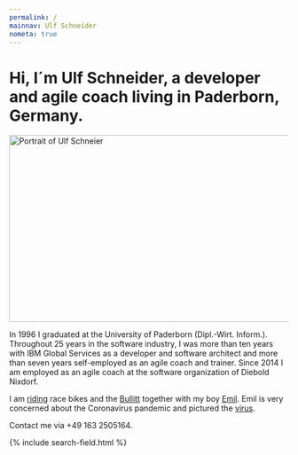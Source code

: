 ```yaml
---
permalink: /
mainnav: Ulf Schneider
nometa: true
---
```

<h1 class="fs-2 lh-2 md:fs-4 md:lh-1 breakout-l mrb-2">Hi, I´m <span class="inline-block">Ulf Schneider,</span> a developer and agile coach living in Paderborn, Germany.</h1>

<picture class="mry-2">
  <source srcset="/i/ulf/ulf-16x9-600.jpg" media="(min-width: 400px)">
  <img width="600" height="337" class="w-100 fit-cover" srcset="/i/ulf/ulf-16x9-400.jpg" alt="Portrait of Ulf Schneier">
</picture>

In 1996 I graduated at the University of Paderborn (Dipl.-Wirt. Inform.). Throughout 25 years in the software industry, I was more than ten years with IBM Global Services as a developer and software architect and more than seven years self-employed as an agile coach and trainer. Since 2014 I am employed as an agile coach at the software organization of Diebold Nixdorf.

I am [riding](/bike/cross-the-alps/) race bikes and the [Bullitt](/emil/2016-10-02/) together with my boy [Emil](/emil/emil-is-ready-for-the-beach/). Emil is very concerned about the Coronavirus pandemic and pictured the [virus](/emil-drawing/emil-pictured-the-coronavirus/). 

Contact me via +49 163 2505164.

<div class="mrt">
{% include search-field.html %}
</div>



